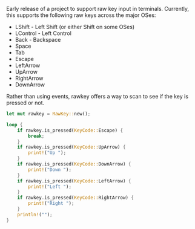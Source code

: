 Early release of a project to support raw key input in terminals. Currently, this supports the following raw keys across the major OSes:

* LShift - Left Shift (or either Shift on some OSes)
* LControl - Left Control
* Back - Backspace
* Space 
* Tab 
* Escape
* LeftArrow
* UpArrow
* RightArrow
* DownArrow

Rather than using events, rawkey offers a way to scan to see if the key is pressed or not.

```rust
let mut rawkey = RawKey::new();

loop {
    if rawkey.is_pressed(KeyCode::Escape) {
        break;
    }
    if rawkey.is_pressed(KeyCode::UpArrow) {
        print!("Up ");
    }
    if rawkey.is_pressed(KeyCode::DownArrow) {
        print!("Down ");
    }
    if rawkey.is_pressed(KeyCode::LeftArrow) {
        print!("Left ");
    }
    if rawkey.is_pressed(KeyCode::RightArrow) {
        print!("Right ");
    }
    println!("");
}
```
